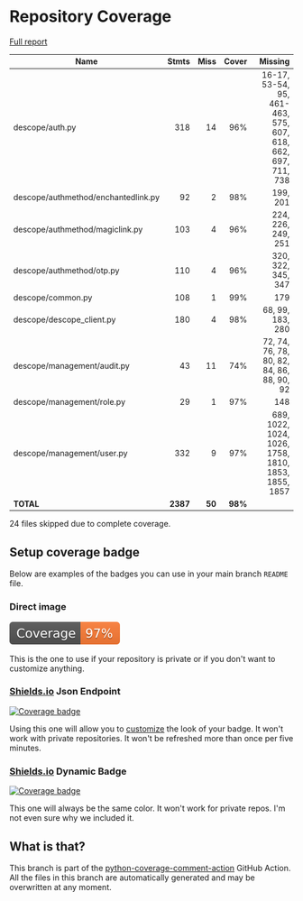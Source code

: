 # Repository Coverage

[Full report](https://htmlpreview.github.io/?https://github.com/descope/python-sdk/blob/python-coverage-comment-action-data/htmlcov/index.html)

| Name                                |    Stmts |     Miss |   Cover |   Missing |
|------------------------------------ | -------: | -------: | ------: | --------: |
| descope/auth.py                     |      318 |       14 |     96% |16-17, 53-54, 95, 461-463, 575, 607, 618, 662, 697, 711, 738 |
| descope/authmethod/enchantedlink.py |       92 |        2 |     98% |  199, 201 |
| descope/authmethod/magiclink.py     |      103 |        4 |     96% |224, 226, 249, 251 |
| descope/authmethod/otp.py           |      110 |        4 |     96% |320, 322, 345, 347 |
| descope/common.py                   |      108 |        1 |     99% |       179 |
| descope/descope\_client.py          |      180 |        4 |     98% |68, 99, 183, 280 |
| descope/management/audit.py         |       43 |       11 |     74% |72, 74, 76, 78, 80, 82, 84, 86, 88, 90, 92 |
| descope/management/role.py          |       29 |        1 |     97% |       148 |
| descope/management/user.py          |      332 |        9 |     97% |689, 1022, 1024, 1026, 1758, 1810, 1853, 1855, 1857 |
|                           **TOTAL** | **2387** |   **50** | **98%** |           |

24 files skipped due to complete coverage.


## Setup coverage badge

Below are examples of the badges you can use in your main branch `README` file.

### Direct image

[![Coverage badge](https://raw.githubusercontent.com/descope/python-sdk/python-coverage-comment-action-data/badge.svg)](https://htmlpreview.github.io/?https://github.com/descope/python-sdk/blob/python-coverage-comment-action-data/htmlcov/index.html)

This is the one to use if your repository is private or if you don't want to customize anything.

### [Shields.io](https://shields.io) Json Endpoint

[![Coverage badge](https://img.shields.io/endpoint?url=https://raw.githubusercontent.com/descope/python-sdk/python-coverage-comment-action-data/endpoint.json)](https://htmlpreview.github.io/?https://github.com/descope/python-sdk/blob/python-coverage-comment-action-data/htmlcov/index.html)

Using this one will allow you to [customize](https://shields.io/endpoint) the look of your badge.
It won't work with private repositories. It won't be refreshed more than once per five minutes.

### [Shields.io](https://shields.io) Dynamic Badge

[![Coverage badge](https://img.shields.io/badge/dynamic/json?color=brightgreen&label=coverage&query=%24.message&url=https%3A%2F%2Fraw.githubusercontent.com%2Fdescope%2Fpython-sdk%2Fpython-coverage-comment-action-data%2Fendpoint.json)](https://htmlpreview.github.io/?https://github.com/descope/python-sdk/blob/python-coverage-comment-action-data/htmlcov/index.html)

This one will always be the same color. It won't work for private repos. I'm not even sure why we included it.

## What is that?

This branch is part of the
[python-coverage-comment-action](https://github.com/marketplace/actions/python-coverage-comment)
GitHub Action. All the files in this branch are automatically generated and may be
overwritten at any moment.